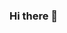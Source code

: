 ### Hi there 👋

<!--
**TracyEminem/TracyEminem** is a ✨ _special_ ✨ repository because its `README.md` (this file) appears on your GitHub profile.
[![Anurag's github stats](https://github-readme-stats.vercel.app/api?username=TracyEminem)](https://github.com/anuraghazra/github-readme-stats)
